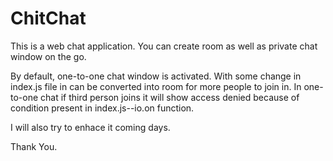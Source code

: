 # ChitChat
This is a web chat application. You can create room as well as private chat window on the go.

By default, one-to-one chat window is activated. With some change in index.js file in can be converted into room for more people to join in.
In one-to-one chat if third person joins it will show access denied because of condition present in index.js--io.on function.

I will also try to enhace it coming days.

Thank You.
